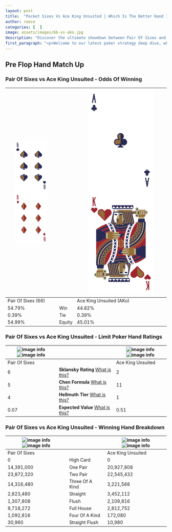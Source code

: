 ```yaml
---
layout: post
title:  "Pocket Sixes Vs Ace King Unsuited | Which Is The Better Hand In Poker? A Complete Guide"
author: reece
categories: [  ]
image: assets/images/66-vs-ako.jpg
description: "Discover the ultimate showdown between Pair Of Sixes and Ace King Unsuited in poker! Uncover the odds, strategies, and scenarios where one hand triumphs over the other. Get ready to up your poker game with this thrilling analysis."
first_paragraph: "<p>Welcome to our latest poker strategy deep dive, where we're pitting two distinct hands against each other in a high-stakes showdown: Pair Of Sixes vs Ace King Unsuited.</p><p>In the dynamic world of poker, every decision counts, and knowing which hand holds the upper hand is key to your success at the table.</p><p>In this article, we'll dissect these two hands, explore the scenarios where one dominates the other, and equip you with the knowledge to make strategic choices that can tip the odds in your favor.</p><p>Get ready to unravel the intriguing dynamics of these poker hands and elevate your game to new heights.</p>"
---
```




[comment]: # (sp0)

## Pre Flop Hand Match Up

<div class="table hand-ratings" markdown="1"> 



### Pair Of Sixes vs Ace King Unsuited - Odds Of Winning


    
| ![image info](assets/images/hand1/6.png) ![image info](assets/images/hand1/6o.png) |  | ![image info](assets/images/hand2/A.png) ![image info](assets/images/hand2/ko.png) |
| -------- | -------- | -------- |
| Pair Of Sixes (66) |  | Ace King Unsuited (AKo) |
| 54.79% | Win | 44.82% |
| 0.39% | Tie | 0.39% |
| 54.99% | Equity | 45.01% |




[comment]: # (sp1)



### Pair Of Sixes vs Ace King Unsuited - Limit Poker Hand Ratings


    
| ![image info](https://www.riverpairs.com/assets/images/hand1/6.png) ![image info](https://www.riverpairs.com/assets/images/hand1/6o.png) |  | ![image info](https://www.riverpairs.com/assets/images/hand2/A.png) ![image info](https://www.riverpairs.com/assets/images/hand2/ko.png) |
| -------- | -------- | -------- |
| Pair Of Sixes |  | Ace King Unsuited |
| 6 | **Sklansky Rating** [What is this?](/sklansky-rating-explained) | 2 |
| 5 | **Chen Formula** [What is this?](/chen-formula-explained) | 11 |
| 4 | **Hellmuth Tier** [What is this?](/Hellmuth-tier-explained) | 1 |
| 0.07 | **Expected Value** [What is this?](/expected-value-explained) | 0.51 |




[comment]: # (sp2)



### Pair Of Sixes vs Ace King Unsuited - Winning Hand Breakdown


    
| ![image info](https://www.riverpairs.com/assets/images/hand1/6.png) ![image info](https://www.riverpairs.com/assets/images/hand1/6o.png) |  | ![image info](https://www.riverpairs.com/assets/images/hand2/A.png) ![image info](https://www.riverpairs.com/assets/images/hand2/ko.png) |
| -------- | -------- | -------- |
| Pair Of Sixes |  | Ace King Unsuited |
| 0 | High Card | 0 |
| 14,391,000 | One Pair | 20,927,808 |
| 23,872,320 | Two Pair | 22,545,432 |
| 14,316,480 | Three Of A Kind | 3,221,568 |
| 2,823,480 | Straight | 3,452,112 |
| 1,307,808 | Flush | 2,109,816 |
| 9,718,272 | Full House | 2,812,752 |
| 1,092,816 | Four Of A Kind | 172,080 |
| 30,960 | Straight Flush | 10,980 |




[comment]: # (sp3)



</div>

[comment]: # (sp4)



[comment]: # (sp5)

